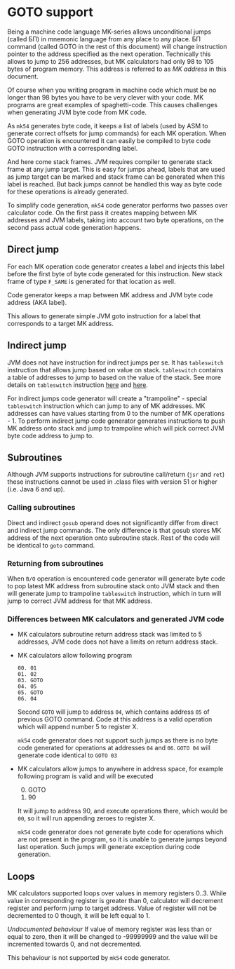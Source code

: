 GOTO support
============

Being a machine code language MK-series allows unconditional jumps (called БП) in mnemonic language from any place to
any place. БП command (called GOTO in the rest of this document) will change instruction pointer to the address specified
as the next operation. Technically this allows to jump to 256 addresses, but MK calculators had only 98 to 105 bytes of
program memory. This address is referred to as *MK address* in this document.

Of course when you writing program in machine code which must be no longer than 98 bytes you have to be very clever 
with your code. MK programs are great examples of spaghetti-code. This causes challenges when generating JVM byte code
from MK code.

As `mk54` generates byte code, it keeps a list of labels (used by ASM to generate correct offsets for jump commands) for
each MK operation. When GOTO operation is encountered it can easily be compiled to byte code GOTO instruction with a
corresponding label.

And here come stack frames. JVM requires compiler to generate stack frame at any jump target. This is easy for jumps 
ahead, labels that are used as jump target can be marked and stack frame can be generated when this label is reached. 
But back jumps cannot be handled this way as byte code for these operations is already generated.

To simplify code generation, `mk54` code generator performs two passes over calculator code. On the first pass it creates
mapping between MK addresses and JVM labels, taking into account two byte operations, on the second pass actual code
generation happens.  

Direct jump
-----------

For each MK operation code generator creates a label and injects this label before the first byte of byte code generated 
for this instruction. New stack frame of type `F_SAME` is generated for that location as well.

Code generator keeps a map between MK address and JVM byte code address (AKA label).

This allows to generate simple JVM goto instruction for a label that corresponds to a target MK address.

Indirect jump
-------------

JVM does not have instruction for indirect jumps per se. It has `tableswitch` instruction that allows jump based on value
on stack. `tableswitch` contains a table of addresses to jump to based on the value of the stack.
See more details on `tableswitch` instruction [here](https://docs.oracle.com/javase/specs/jvms/se8/html/jvms-6.html#jvms-6.5.tableswitch)
and [here](https://cs.au.dk/~mis/dOvs/jvmspec/ref-tableswi.html).

For indirect jumps code generator will create a "trampoline" - special `tableswitch` instruction which can jump to any
of MK addresses. MK addresses can have values starting from 0 to the number of MK operations - 1. To perform indirect jump
code generator generates instructions to push MK address onto stack and jump to trampoline which will pick correct JVM 
byte code address to jump to.

Subroutines
-----------

Although JVM supports instructions for subroutine call/return (`jsr` and `ret`) these instructions cannot be used
in .class files with version 51 or higher (i.e. Java 6 and up).

### Calling subroutines 

Direct and indirect `gosub` operand does not significantly differ from direct and indirect jump commands. The only difference
is that gosub stores MK address of the next operation onto subroutine stack. Rest of the code will be identical to `goto`
command. 

### Returning from subroutines

When `В/О` operation is encountered code generator will generate byte code to pop latest MK address from subroutine 
stack onto JVM stack and then will generate jump to trampoline `tableswitch` instruction, which in turn will jump to
correct JVM address for that MK address.     

### Differences between MK calculators and generated JVM code

 - MK calculators subroutine return address stack was limited to 5 addresses, JVM code does not have a limits on return
address stack.
 - MK calculators allow following program
 
       00. 01
       01. 02
       03. GOTO
       04. 05
       05. GOTO
       06. 04
       
   Second `GOTO` will jump to address `04`, which contains address `05` of previous
   GOTO command. Code at this address is a valid operation which will append number 5
   to register X.
   
   `mk54` code generator does not support such jumps as there is no byte code generated for
   operations at addresses `04` and `06`. `GOTO 04` will generate code identical to `GOTO 03`
 - MK calculators allow jumps to anywhere in address space, for example following program is valid and will be executed
      
      00. GOTO
      01. 90
     
   It will jump to address 90, and execute operations there, which would be `00`, so it will run appending zeroes to 
   register X.
   
   `mk54` code generator does not generate byte code for operations which are not present in the program, so it is
   unable to generate jumps beyond last operation. Such jumps will generate exception during code generation. 
   
Loops
-----

MK calculators supported loops over values in memory registers 0..3. While value in corresponding register is greater
than 0, calculator will decrement register and perform jump to target address. 
Value of register will not be decremented to 0 though, it will be left equal to 1.

*Undocumented behaviour*
If value of memory register was less than or equal to zero, then it will be changed to -99999999 and the value will be
incremented towards 0, and not decremented. 

This behaviour is not supported by `mk54` code generator.     
 